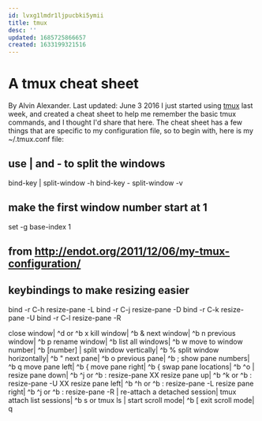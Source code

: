 ```yaml
---
id: lvxg1lmdr1ljpucbki5ymii
title: tmux
desc: ''
updated: 1685725866657
created: 1633199321516
---
```


# A tmux cheat sheet

By Alvin Alexander. Last updated: June 3 2016
I just started using [tmux](http://tmux.sourceforge.net/) last week, and
created a cheat sheet to help me remember the basic tmux commands, and I
thought I'd share that here.
The cheat sheet has a few things that are specific to my configuration file,
so to begin with, here is my ~/.tmux.conf file:

## use | and - to split the windows

bind-key | split-window -h
bind-key - split-window -v

## make the first window number start at 1

set -g base-index 1

## from http://endot.org/2011/12/06/my-tmux-configuration/

## keybindings to make resizing easier

bind -r C-h resize-pane -L
bind -r C-j resize-pane -D
bind -r C-k resize-pane -U
bind -r C-l resize-pane -R

close window| ^d or ^b x
kill window| ^b &
next window| ^b n
previous window| ^b p
rename window| ^b
list all windows| ^b w
move to window number| ^b [number]
| split window vertically| ^b %
split window horizontally| ^b "
next pane| ^b o
previous pane| ^b ;
show pane numbers| ^b q
move pane left| ^b {
move pane right| ^b {
swap pane locations| ^b ^o
| resize pane down| ^b ^j or ^b : resize-pane XX
resize pane up| ^b ^k or ^b : resize-pane -U XX
resize pane left| ^b ^h or ^b : resize-pane -L
resize pane right| ^b ^j or ^b : resize-pane -R
| re-attach a detached session| tmux attach
list sessions| ^b s or tmux ls
| start scroll mode| ^b [
exit scroll mode| q
